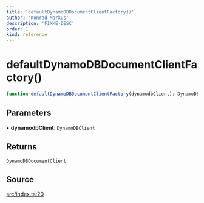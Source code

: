 ```yaml
---
title: 'defaultDynamoDBDocumentClientFactory()'
author: 'Konrad Markus'
description: 'FIXME-DESC'
order: 1
kind: reference
---
```


# defaultDynamoDBDocumentClientFactory()

```ts
function defaultDynamoDBDocumentClientFactory(dynamodbClient): DynamoDBDocumentClient;
```

## Parameters

• **dynamodbClient**: `DynamoDBClient`

## Returns

`DynamoDBDocumentClient`

## Source

[src/index.ts:20](https://github.com/konkerdotdev/aws-client-effect-dynamodb/blob/61cc23ece48bc14ff19d7990e27b716d0c6ee7ed/src/index.ts#L20)
